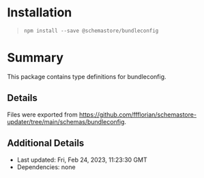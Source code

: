 # Installation
> `npm install --save @schemastore/bundleconfig`

# Summary
This package contains type definitions for bundleconfig.

## Details
Files were exported from https://github.com/ffflorian/schemastore-updater/tree/main/schemas/bundleconfig.

## Additional Details
* Last updated: Fri, Feb 24, 2023, 11:23:30 GMT
* Dependencies: none

